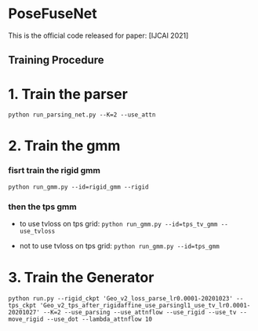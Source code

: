 # PoseFuseNet
This is the official code released for paper: [IJCAI 2021]


## Training Procedure
# 1. Train the parser
`python run_parsing_net.py --K=2 --use_attn 
`
# 2. Train the gmm
### fisrt train the rigid gmm
`python run_gmm.py --id=rigid_gmm --rigid`
### then the tps gmm

* to use tvloss on tps grid: 
`python run_gmm.py --id=tps_tv_gmm --use_tvloss`

* not to use tvloss on tps grid: 
`python run_gmm.py --id=tps_gmm`

# 3. Train the Generator
`python run.py --rigid_ckpt 'Geo_v2_loss_parse_lr0.0001-20201023' --tps_ckpt 'Geo_v2_tps_after_rigidaffine_use_parsingl1_use_tv_lr0.0001-20201027' --K=2 --use_parsing --use_attnflow --use_rigid --use_tv --move_rigid --use_dot --lambda_attnflow 10
`
